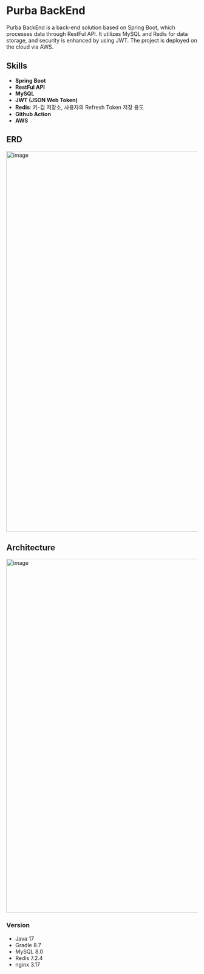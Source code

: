 # Purba BackEnd
Purba BackEnd is a back-end solution based on Spring Boot, which processes data through RestFul API. It utilizes MySQL and Redis for data storage, and security is enhanced by using JWT. The project is deployed on the cloud via AWS.



## Skills

- **Spring Boot**
- **RestFul API**
- **MySQL**
- **JWT (JSON Web Token)**
- **Redis**: 키-값 저장소, 사용자의 Refresh Token 저장 용도
- **Github Action**
- **AWS**


  
## ERD

<img width="1002" alt="image" src="https://github.com/IVON-Purba/BackEnd/assets/52391641/8d636e3a-ff7b-472b-915e-566bba089c60">



## Architecture

<img width="931" alt="image" src="https://github.com/IVON-Purba/BackEnd/assets/52391641/188b8a49-0c8e-434e-bb91-8b5582377397">



### Version

- Java 17
- Gradle 8.7
- MySQL 8.0
- Redis 7.2.4
- nginx 3.17
  
